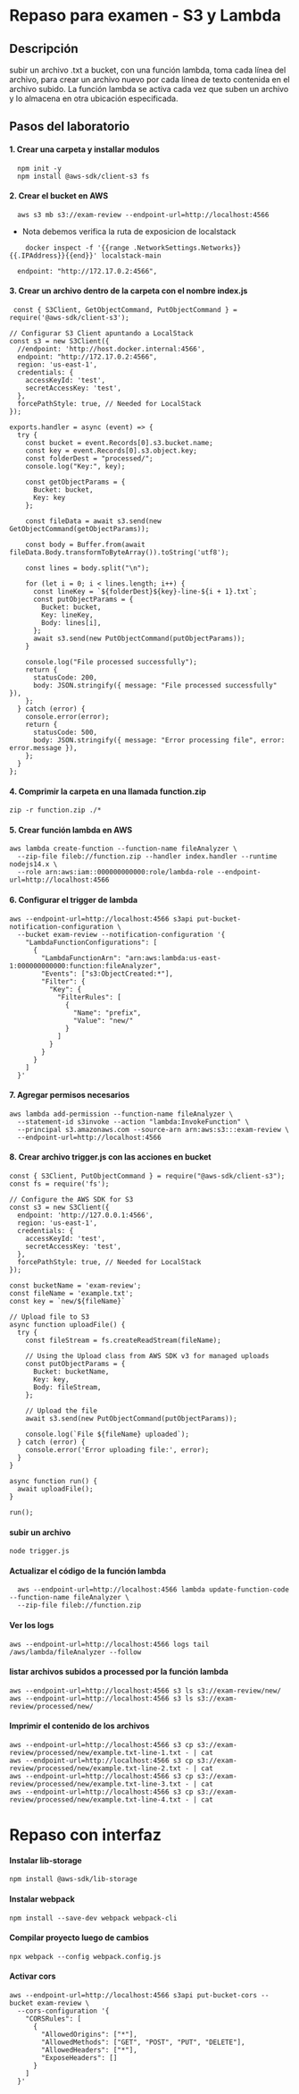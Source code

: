 # Repaso para examen - S3 y Lambda


## Descripción
subir un archivo .txt a bucket,
con una función lambda, toma cada línea del archivo, para crear un archivo nuevo por cada línea de texto contenida en el archivo subido. La función lambda se activa cada vez que suben un archivo y lo almacena en otra ubicación especificada.

## Pasos del laboratorio

#### 1. Crear una carpeta y installar modulos

```
  npm init -y
  npm install @aws-sdk/client-s3 fs
```

#### 2. Crear el bucket en AWS
```
  aws s3 mb s3://exam-review --endpoint-url=http://localhost:4566
```

- Nota debemos verifica la ruta de exposicion de localstack
```
    docker inspect -f '{{range .NetworkSettings.Networks}}{{.IPAddress}}{{end}}' localstack-main
```

```
  endpoint: "http://172.17.0.2:4566",
```

#### 3. Crear un archivo dentro de la carpeta con el nombre **index.js**
```
 const { S3Client, GetObjectCommand, PutObjectCommand } = require('@aws-sdk/client-s3');

// Configurar S3 Client apuntando a LocalStack
const s3 = new S3Client({
  //endpoint: 'http://host.docker.internal:4566',
  endpoint: "http://172.17.0.2:4566",
  region: 'us-east-1',
  credentials: {
    accessKeyId: 'test',
    secretAccessKey: 'test',
  },
  forcePathStyle: true, // Needed for LocalStack
});

exports.handler = async (event) => {
  try {
    const bucket = event.Records[0].s3.bucket.name;
    const key = event.Records[0].s3.object.key;
    const folderDest = "processed/";
    console.log("Key:", key);

    const getObjectParams = {
      Bucket: bucket,
      Key: key
    };

    const fileData = await s3.send(new GetObjectCommand(getObjectParams));

    const body = Buffer.from(await fileData.Body.transformToByteArray()).toString('utf8');

    const lines = body.split("\n");

    for (let i = 0; i < lines.length; i++) {
      const lineKey = `${folderDest}${key}-line-${i + 1}.txt`;
      const putObjectParams = {
        Bucket: bucket,
        Key: lineKey,
        Body: lines[i],
      };
      await s3.send(new PutObjectCommand(putObjectParams));
    }

    console.log("File processed successfully");
    return {
      statusCode: 200,
      body: JSON.stringify({ message: "File processed successfully" }),
    };
  } catch (error) {
    console.error(error);
    return {
      statusCode: 500,
      body: JSON.stringify({ message: "Error processing file", error: error.message }),
    };
  }
};
```

#### 4. Comprimir la carpeta en una llamada **function.zip**

```
zip -r function.zip ./*
```

#### 5. Crear función lambda en AWS

```
aws lambda create-function --function-name fileAnalyzer \
  --zip-file fileb://function.zip --handler index.handler --runtime nodejs14.x \
  --role arn:aws:iam::000000000000:role/lambda-role --endpoint-url=http://localhost:4566
```

#### 6. Configurar el trigger de lambda

```
aws --endpoint-url=http://localhost:4566 s3api put-bucket-notification-configuration \
  --bucket exam-review --notification-configuration '{
    "LambdaFunctionConfigurations": [
      {
        "LambdaFunctionArn": "arn:aws:lambda:us-east-1:000000000000:function:fileAnalyzer",
        "Events": ["s3:ObjectCreated:*"],
        "Filter": {
          "Key": {
            "FilterRules": [
              {
                "Name": "prefix",
                "Value": "new/"
              }
            ]
          }
        }
      }
    ]
  }'
```

#### 7. Agregar permisos necesarios

```
aws lambda add-permission --function-name fileAnalyzer \
  --statement-id s3invoke --action "lambda:InvokeFunction" \
  --principal s3.amazonaws.com --source-arn arn:aws:s3:::exam-review \
  --endpoint-url=http://localhost:4566
```

#### 8. Crear archivo **trigger.js** con las acciones en bucket

```
const { S3Client, PutObjectCommand } = require("@aws-sdk/client-s3");
const fs = require('fs');

// Configure the AWS SDK for S3
const s3 = new S3Client({
  endpoint: 'http://127.0.0.1:4566',
  region: 'us-east-1',
  credentials: {
    accessKeyId: 'test',
    secretAccessKey: 'test',
  },
  forcePathStyle: true, // Needed for LocalStack
});

const bucketName = 'exam-review';
const fileName = 'example.txt';
const key = `new/${fileName}`

// Upload file to S3
async function uploadFile() {
  try {
    const fileStream = fs.createReadStream(fileName);

    // Using the Upload class from AWS SDK v3 for managed uploads
    const putObjectParams = {
      Bucket: bucketName,
      Key: key,
      Body: fileStream,
    };

    // Upload the file
    await s3.send(new PutObjectCommand(putObjectParams));

    console.log(`File ${fileName} uploaded`);
  } catch (error) {
    console.error('Error uploading file:', error);
  }
}

async function run() {
  await uploadFile();
}

run();
```

#### subir un archivo

```
node trigger.js
```

#### Actualizar el código de la función lambda

```
  aws --endpoint-url=http://localhost:4566 lambda update-function-code --function-name fileAnalyzer \
  --zip-file fileb://function.zip
```

#### Ver los logs

```
aws --endpoint-url=http://localhost:4566 logs tail /aws/lambda/fileAnalyzer --follow
```

#### listar archivos subidos a processed por la función lambda

```
aws --endpoint-url=http://localhost:4566 s3 ls s3://exam-review/new/
aws --endpoint-url=http://localhost:4566 s3 ls s3://exam-review/processed/new/

```

#### Imprimir el contenido de los archivos
```
aws --endpoint-url=http://localhost:4566 s3 cp s3://exam-review/processed/new/example.txt-line-1.txt - | cat
aws --endpoint-url=http://localhost:4566 s3 cp s3://exam-review/processed/new/example.txt-line-2.txt - | cat
aws --endpoint-url=http://localhost:4566 s3 cp s3://exam-review/processed/new/example.txt-line-3.txt - | cat
aws --endpoint-url=http://localhost:4566 s3 cp s3://exam-review/processed/new/example.txt-line-4.txt - | cat
```

# Repaso con interfaz

#### Instalar lib-storage
```
npm install @aws-sdk/lib-storage
```

#### Instalar webpack
```
npm install --save-dev webpack webpack-cli
```

#### Compilar proyecto luego de cambios
```
npx webpack --config webpack.config.js
```

#### Activar cors 

```
aws --endpoint-url=http://localhost:4566 s3api put-bucket-cors --bucket exam-review \
  --cors-configuration '{
    "CORSRules": [
      {
        "AllowedOrigins": ["*"],
        "AllowedMethods": ["GET", "POST", "PUT", "DELETE"],
        "AllowedHeaders": ["*"],
        "ExposeHeaders": []
      }
    ]
  }'
```

